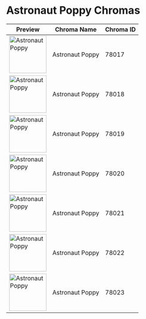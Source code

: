 # Astronaut Poppy Chromas

| Preview | Chroma Name | Chroma ID |
|---|---|---|
| <img src='https://raw.communitydragon.org/latest/plugins/rcp-be-lol-game-data/global/default/v1/champion-chroma-images/78/78017.png' alt='Astronaut Poppy' width='100'> | Astronaut Poppy | 78017 |
| <img src='https://raw.communitydragon.org/latest/plugins/rcp-be-lol-game-data/global/default/v1/champion-chroma-images/78/78018.png' alt='Astronaut Poppy' width='100'> | Astronaut Poppy | 78018 |
| <img src='https://raw.communitydragon.org/latest/plugins/rcp-be-lol-game-data/global/default/v1/champion-chroma-images/78/78019.png' alt='Astronaut Poppy' width='100'> | Astronaut Poppy | 78019 |
| <img src='https://raw.communitydragon.org/latest/plugins/rcp-be-lol-game-data/global/default/v1/champion-chroma-images/78/78020.png' alt='Astronaut Poppy' width='100'> | Astronaut Poppy | 78020 |
| <img src='https://raw.communitydragon.org/latest/plugins/rcp-be-lol-game-data/global/default/v1/champion-chroma-images/78/78021.png' alt='Astronaut Poppy' width='100'> | Astronaut Poppy | 78021 |
| <img src='https://raw.communitydragon.org/latest/plugins/rcp-be-lol-game-data/global/default/v1/champion-chroma-images/78/78022.png' alt='Astronaut Poppy' width='100'> | Astronaut Poppy | 78022 |
| <img src='https://raw.communitydragon.org/latest/plugins/rcp-be-lol-game-data/global/default/v1/champion-chroma-images/78/78023.png' alt='Astronaut Poppy' width='100'> | Astronaut Poppy | 78023 |
